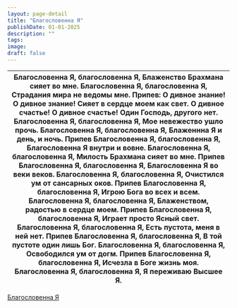 ```yaml
---
layout: page-detail
title: "Благословенна Я"
publishDate: 01-01-2025
description: ""
tags:
image:
draft: false
---
```


| Благословенна Я, благословенна Я, Блаженство Брахмана сияет во мне. Благословенна Я, благословенна Я, Страдания мира не ведомы мне. Припев: О дивное знание! О дивное знание! Сияет в сердце моем как свет. О дивное счастье! О дивное счастье! Один Господь, другого нет. Благословенна Я, благословенна Я, Мое невежество ушло прочь. Благословенна Я, благословенна Я, Блаженнна Я и день, и ночь. Припев Благословенна Я, благословенна Я, Благословенна Я внутри и вовне. Благословенна Я, благословенна Я, Милость Брахмана сияет во мне. Припев Благословенна Я, благословенна Я, Благословенна Я во веки веков. Благословенна Я, благословенна Я, Очистился ум от сансарных оков. Припев Благословенна Я, благословенна Я, Игрою Бога во всех и всем. Благословенна Я, благословенна Я, Блаженством, радостью в сердце моем. Припев Благословенна Я, благословенна Я, Играет просто Ясный свет. Благословенна Я, благословенна Я, Есть пустота, меня в ней нет. Припев Благословенна Я, благословенна Я, В той пустоте один лишь Бог. Благословенна Я, благословенна Я, Освободился ум от догм. Припев Благословенна Я, благословенна Я, Исчезла в Боге жизнь моя. Благословенна Я, благословенна Я, Я переживаю Высшее Я. |
| ---------------------------------------------------------------------------------------------------------------------------------------------------------------------------------------------------------------------------------------------------------------------------------------------------------------------------------------------------------------------------------------------------------------------------------------------------------------------------------------------------------------------------------------------------------------------------------------------------------------------------------------------------------------------------------------------------------------------------------------------------------------------------------------------------------------------------------------------------------------------------------------------------------------------------------------------------------------------------------------------------------------------------------------------------------------------------------------------------------------------------------------------------------------------------------------------------------------------------------- |

[Благословенна Я](/binaries/file/news/f%5F2762.docx)
  
  
